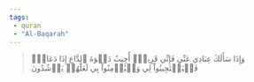 ```yaml
---
tags: 
 - quran 
 - "Al-Baqarah"
---
```


> وَإِذَا سَأَلَكَ عِبَادِي عَنِّي فَإِنِّي قَرِيبٌۖ أُجِيبُ دَعۡوَةَ ٱلدَّاعِ إِذَا دَعَانِۖ فَلۡيَسۡتَجِيبُواْ لِي وَلۡيُؤۡمِنُواْ بِي لَعَلَّهُمۡ يَرۡشُدُونَ
